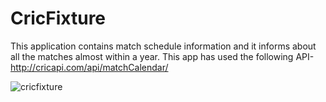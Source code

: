 # CricFixture

This application contains match schedule information and it informs about all the matches almost within a year.
This app has used the following API-
<br>
http://cricapi.com/api/matchCalendar/
<br>

![cricfixture](https://user-images.githubusercontent.com/13853907/30392679-5ca7a306-98df-11e7-93ed-8d62e2818227.PNG)

